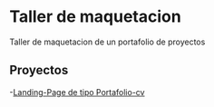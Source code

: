 # Taller de maquetacion

Taller de maquetacion de un portafolio de proyectos

## Proyectos

-[Landing-Page de tipo Portafolio-cv](https://elfegomelgar.github.io/taller-maquetacion/portafolio-cv)